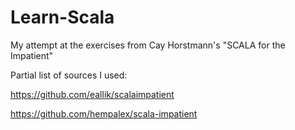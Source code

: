 Learn-Scala
===========
My attempt at the exercises from Cay Horstmann's "SCALA for the Impatient" 

Partial list of sources I used:

https://github.com/eallik/scalaimpatient

https://github.com/hempalex/scala-impatient
